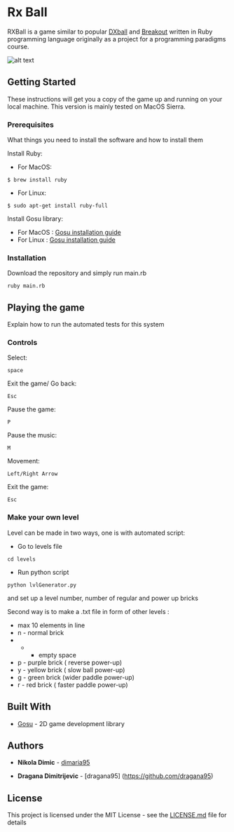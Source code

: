 # Rx Ball
RXBall is a game similar to popular [DXball](https://en.wikipedia.org/wiki/DX-Ball) and [Breakout](https://en.wikipedia.org/wiki/Breakout_(video_game)) written in Ruby programming language originally as a project for a programming paradigms course. 

![alt text](https://github.com/dimaria95/rxBall/blob/master/assets/img/space.jpg)

## Getting Started

These instructions will get you a copy of the game up and running on your local machine. This version is mainly tested on MacOS Sierra.

### Prerequisites

What things you need to install the software and how to install them

Install Ruby:

* For MacOS:  
```
$ brew install ruby
```
* For Linux:  
```
$ sudo apt-get install ruby-full
```

Install Gosu library:

* For MacOS : [Gosu installation guide](https://github.com/gosu/gosu/wiki/getting-started-on-os-x)
* For Linux : [Gosu installation guide](https://github.com/gosu/gosu/wiki/getting-started-on-linux)



### Installation


Download the repository and simply run main.rb 

```
ruby main.rb
```


## Playing the game

Explain how to run the automated tests for this system

### Controls

Select:
```
space
```

Exit the game/ Go back: 
```
Esc
```

Pause the game: 
```
P
```

Pause the music: 
```
M
```

Movement: 
```
Left/Right Arrow 
```

Exit the game: 
```
Esc
```

### Make your own level

Level can be made in two ways, one is with automated script:

* Go to levels file 
```
cd levels
```
* Run python script 
```
python lvlGenerator.py
```

and set up a level number, number of regular and power up bricks 

Second way is to make a .txt file in form of other levels :

* max 10 elements in line
* n - normal brick
* - - empty space
* p - purple brick ( reverse power-up) 
* y - yellow brick ( slow ball power-up)
* g - green brick (wider paddle power-up)
* r - red brick ( faster paddle power-up)

## Built With

* [Gosu](https://github.com/gosu/gosu) - 2D game development library

## Authors

* **Nikola Dimic** -  [dimaria95](https://github.com/dimaria95/)

* **Dragana Dimitrijevic** - [dragana95]
(https://github.com/dragana95)

## License

This project is licensed under the MIT License - see the [LICENSE.md](LICENSE.md) file for details
